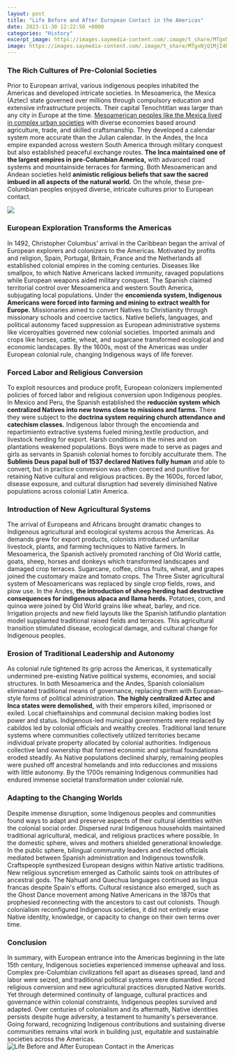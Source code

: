 ```yaml
---
layout: post
title: "Life Before and After European Contact in the Americas"
date: 2023-11-30 12:22:50 +0000
categories: "History"
excerpt_image: https://images.saymedia-content.com/.image/t_share/MTgxNjQ1MjI4NjM2MjUxOTE3/european-settlers-and-their-impact-on-america.jpg
image: https://images.saymedia-content.com/.image/t_share/MTgxNjQ1MjI4NjM2MjUxOTE3/european-settlers-and-their-impact-on-america.jpg
---
```


### The Rich Cultures of Pre-Colonial Societies  
Prior to European arrival, various indigenous peoples inhabited the Americas and developed intricate societies. In Mesoamerica, the Mexica (Aztec) state governed over millions through compulsory education and extensive infrastructure projects. Their capital Tenochtitlan was larger than any city in Europe at the time. [Mesoamerican peoples like the Mexica lived in complex urban societies](https://store.fi.io.vn/collection/dog-father) with diverse economies based around agriculture, trade, and skilled craftsmanship. They developed a calendar system more accurate than the Julian calendar. In the Andes, the Inca empire expanded across western South America through military conquest but also established peaceful exchange routes. **The Inca maintained one of the largest empires in pre-Columbian America,** with advanced road systems and mountainside terraces for farming. Both Mesoamerican and Andean societies held **animistic religious beliefs that saw the sacred imbued in all aspects of the natural world.** On the whole, these pre-Columbian peoples enjoyed diverse, intricate cultures prior to European contact.

![](https://www.visitlongbranch.org/wp-content/uploads/2014/08/Native-Americans-Trade-with-Settlers.jpg)
### European Exploration Transforms the Americas  
In 1492, Christopher Columbus' arrival in the Caribbean began the arrival of European explorers and colonizers to the Americas. Motivated by profits and religion, Spain, Portugal, Britain, France and the Netherlands all established colonial empires in the coming centuries. Diseases like smallpox, to which Native Americans lacked immunity, ravaged populations while European weapons aided military conquest. The Spanish claimed territorial control over Mesoamerica and western South America, subjugating local populations. Under the **encomienda system, Indigenous Americans were forced into farming and mining to extract wealth for Europe.** Missionaries aimed to convert Natives to Christianity through missionary schools and coercive tactics. Native beliefs, languages, and political autonomy faced suppression as European administrative systems like viceroyalties governed new colonial societies. Imported animals and crops like horses, cattle, wheat, and sugarcane transformed ecological and economic landscapes. By the 1600s, most of the Americas was under European colonial rule, changing Indigenous ways of life forever. 
### Forced Labor and Religious Conversion 
To exploit resources and produce profit, European colonizers implemented policies of forced labor and religious conversion upon Indigenous peoples. In Mexico and Peru, the Spanish established the **reducción system which centralized Natives into new towns close to missions and farms.** There they were subject to the **doctrina system requiring church attendance and catechism classes.** Indigenous labor through the encomienda and repartimiento extractive systems fueled mining,textile production, and livestock herding for export. Harsh conditions in the mines and on plantations weakened populations. Boys were made to serve as pages and girls as servants in Spanish colonial homes to forcibly acculturate them. The **Sublimis Deus papal bull of 1537 declared Natives fully human** and able to convert, but in practice conversion was often coerced and punitive for retaining Native cultural and religious practices. By the 1600s, forced labor, disease exposure, and cultural disruption had severely diminished Native populations across colonial Latin America.
### Introduction of New Agricultural Systems
The arrival of Europeans and Africans brought dramatic changes to Indigenous agricultural and ecological systems across the Americas. As demands grew for export products, colonists introduced unfamiliar livestock, plants, and farming techniques to Native farmers. In Mesoamerica, the Spanish actively promoted ranching of Old World cattle, goats, sheep, horses and donkeys which transformed landscapes and damaged crop terraces. Sugarcane, coffee, citrus fruits, wheat, and grapes joined the customary maize and tomato crops. The Three Sister agricultural system of Mesoamericans was replaced by single crop fields, rows, and plow use. In the Andes, **the introduction of sheep herding had destructive consequences for indigenous alpaca and llama herds.** Potatoes, corn, and quinoa were joined by Old World grains like wheat, barley, and rice. Irrigation projects and new field layouts like the Spanish latifundio plantation model supplanted traditional raised fields and terraces. This agricultural transition stimulated disease, ecological damage, and cultural change for Indigenous peoples. 
### Erosion of Traditional Leadership and Autonomy
As colonial rule tightened its grip across the Americas, it systematically undermined pre-existing Native political systems, economies, and social structures. In both Mesoamerica and the Andes, Spanish colonialism eliminated traditional means of governance, replacing them with European-style forms of political administration. **The highly centralized Aztec and Inca states were demolished,** with their emperors killed, imprisoned or exiled. Local chieftainships and communal decision making bodies lost power and status. Indigenous-led municipal governments were replaced by cabildos led by colonial officials and wealthy creoles. Traditional land tenure systems where communities collectively utilized territories became individual private property allocated by colonial authorities. Indigenous collective land ownership that formed economic and spiritual foundations eroded steadily. As Native populations declined sharply, remaining peoples were pushed off ancestral homelands and into reducciones and missions with little autonomy. By the 1700s remaining Indigenous communities had endured immense societal transformation under colonial rule.
### Adapting to the Changing Worlds   
Despite immense disruption, some Indigenous peoples and communities found ways to adapt and preserve aspects of their cultural identities within the colonial social order. Dispersed rural Indigenous households maintained traditional agricultural, medical, and religious practices where possible. In the domestic sphere, wives and mothers shielded generational knowledge. In the public sphere, bilingual community leaders and elected officials mediated between Spanish administration and Indigenous townsfolk. Craftspeople synthesized European designs within Native artistic traditions. New religious syncretism emerged as Catholic saints took on attributes of ancestral gods. The Nahuatl and Quechua languages continued as lingua francas despite Spain's efforts. Cultural resistance also emerged, such as the Ghost Dance movement among Native Americans in the 1870s that prophesied reconnecting with the ancestors to cast out colonists. Though colonialism reconfigured Indigenous societies, it did not entirely erase Native identity, knowledge, or capacity to change on their own terms over time.
### Conclusion
In summary, with European entrance into the Americas beginning in the late 15th century, Indigenous societies experienced immense upheaval and loss. Complex pre-Columbian civilizations fell apart as diseases spread, land and labor were seized, and traditional political systems were dismantled. Forced religious conversion and new agricultural practices disrupted Native worlds. Yet through determined continuity of language, cultural practices and governance within colonial constraints, Indigenous peoples survived and adapted. Over centuries of colonialism and its aftermath, Native identities persists despite huge adversity, a testament to humanity's perseverance. Going forward, recognizing Indigenous contributions and sustaining diverse communities remains vital work in building just, equitable and sustainable societies across the Americas.
![Life Before and After European Contact in the Americas](https://images.saymedia-content.com/.image/t_share/MTgxNjQ1MjI4NjM2MjUxOTE3/european-settlers-and-their-impact-on-america.jpg)